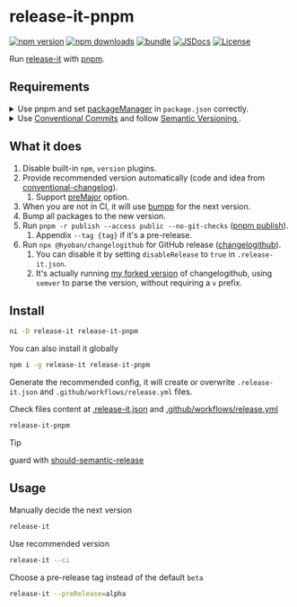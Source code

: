 # release-it-pnpm

[![npm version][npm-version-src]][npm-version-href]
[![npm downloads][npm-downloads-src]][npm-downloads-href]
[![bundle][bundle-src]][bundle-href]
[![JSDocs][jsdocs-src]][jsdocs-href]
[![License][license-src]][license-href]

Run [release-it](https://github.com/release-it/release-it) with [pnpm](https://pnpm.io).

## Requirements

<details><summary>Use pnpm and set <a href="https://nodejs.org/api/packages.html#packagemanager"> packageManager</a> in <code>package.json</code> correctly.</summary><br/>So that GitHub Action can set up pnpm correctly. You can manually select the pnpm version in the GitHub Action workflow file.</details>

<details><summary>Use <a href="https://www.conventionalcommits.org"> Conventional Commits</a> and follow <a href="https://semver.org"> Semantic Versioning </a>.</summary><br/>So that it can provide recommended version in CI. It's OK to not follow this rule if you manually decide the next version and disable GitHub release.</details>

## What it does

1. Disable built-in `npm`, `version` plugins.
1. Provide recommended version automatically (code and idea from [conventional-changelog](https://github.com/release-it/conventional-changelog)).
   1. Support [preMajor](https://github.com/conventional-changelog/conventional-changelog-config-spec/blob/master/versions/2.2.0/README.md#premajor-boolean) option.
1. When you are not in CI, it will use [bumpp](https://github.com/antfu/bumpp) for the next version.
1. Bump all packages to the new version.
1. Run `pnpm -r publish --access public --no-git-checks` ([pnpm publish](https://pnpm.io/cli/publish)).
   1. Appendix `--tag {tag}` if it's a pre-release.
1. Run `npx @hyoban/changelogithub` for GitHub release ([changelogithub](https://github.com/antfu/changelogithub)).
   1. You can disable it by setting `disableRelease` to `true` in `.release-it.json`.
   1. It's actually running [my forked version](https://github.com/antfu/changelogithub/compare/main...hyoban-fork:changelogithub:fix/parse-prerelease) of changelogithub, using `semver` to parse the version, without requiring a `v` prefix.

## Install

```sh
ni -D release-it release-it-pnpm
```

You can also install it globally

```sh
npm i -g release-it release-it-pnpm
```

Generate the recommended config, it will create or overwrite `.release-it.json` and `.github/workflows/release.yml` files.

Check files content at [.release-it.json](./src/bin/release-it.txt) and [.github/workflows/release.yml](./src/bin/release.txt)

```sh
release-it-pnpm
```

> [!TIP]
> guard with [should-semantic-release](https://github.com/JoshuaKGoldberg/should-semantic-release)

## Usage

Manually decide the next version

```sh
release-it
```

Use recommended version

```sh
release-it --ci
```

Choose a pre-release tag instead of the default `beta`

```sh
release-it --preRelease=alpha
```

<!-- Badges -->

[npm-version-src]: https://img.shields.io/npm/v/release-it-pnpm?style=flat&colorA=080f12&colorB=1fa669
[npm-version-href]: https://npmjs.com/package/release-it-pnpm
[npm-downloads-src]: https://img.shields.io/npm/dm/release-it-pnpm?style=flat&colorA=080f12&colorB=1fa669
[npm-downloads-href]: https://npmjs.com/package/release-it-pnpm
[bundle-src]: https://img.shields.io/bundlephobia/minzip/release-it-pnpm?style=flat&colorA=080f12&colorB=1fa669&label=minzip
[bundle-href]: https://bundlephobia.com/result?p=release-it-pnpm
[license-src]: https://img.shields.io/github/license/hyoban/release-it-pnpm.svg?style=flat&colorA=080f12&colorB=1fa669
[license-href]: https://github.com/hyoban/release-it-pnpm/blob/main/LICENSE
[jsdocs-src]: https://img.shields.io/badge/jsdocs-reference-080f12?style=flat&colorA=080f12&colorB=1fa669
[jsdocs-href]: https://www.jsdocs.io/package/release-it-pnpm
